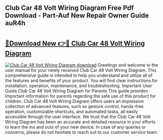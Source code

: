 ## Club Car 48 Volt Wiring Diagram Free Pdf Download - Part-Auf New Repair Owner Guide auR4h

# <h2><a href="http://dfr5zp.blite.top/?on=Club+Car+48+Volt+Wiring+Diagram">🔗Download New 👉🔴 Club Car 48 Volt Wiring Diagram</a></h2>

[![Club Car 48 Volt Wiring Diagram download](https://i.imgur.com/lujVjoI.png)](http://dfr5zp.blite.top/?on=Club+Car+48+Volt+Wiring+Diagram)
Greetings and welcome to the user manual for your newly received Club Car 48 Volt Wiring Diagram. This comprehensive guide is intended to help you understand and utilize all of the features and benefits of your product. You will find clear instructions for installation, operation, maintenance, and troubleshooting. Important User Guide Club Car 48 Volt Wiring Diagram for Parents This guide provides important information for parents regarding the safe use of this product for children. Club Car 48 Volt Wiring Diagram offers users an impressive collection of advanced features, such as gesture control, hands-free operation, customizable shortcuts, and automated tasks, all easily accessible through the user interface. We trust that the Club Car 48 Volt Wiring Diagram has been an accurate and detailed resource in your efforts to learn the ins and outs of your new device. In case of any queries or concerns, please do not hesitate to reach out to our customer service team.
